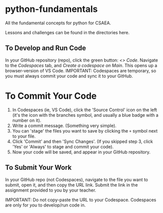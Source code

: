 # python-fundamentals
All the fundamental concepts for python for CSAEA.

Lessons and challenges can be found in the directories here. 

## To Develop and Run Code

In your GitHub repository (repo), click the green button: *<> Code*. Navigate to the *Codespaces* tab, and *Create a codespace on Main*. This opens up a browser-version of VS Code. 
IMPORTANT: Codespaces are temporary, so you must always commit your code and sync it to your GitHub. 

# To Commit Your Code

1. In Codespaces (ie, VS Code), click the 'Source Control' icon on the left (it's the icon with the branches symbol, and usually a blue badge with a number on it).
2. Write a commit message. (Something very simple).
3. You can 'stage' the files you want to save by clicking the `+` symbol next to your file.
4. Click 'Commit' and then 'Sync Changes'. (If you skipped step 3, click 'Yes' or 'Always' to stage and commit your code).
5. Now your code will be saved, and appear in your GitHub repository.

## To Submit Your Work

In your GitHub repo (not Codespaces), navigate to the file you want to submit, open it, and then copy the URL link. 
Submit the link in the assignment provided to you by your teacher.

IMPORTANT: Do not copy-paste the URL to your Codespace. Codespaces are only for *you* to develop/run code in. 
